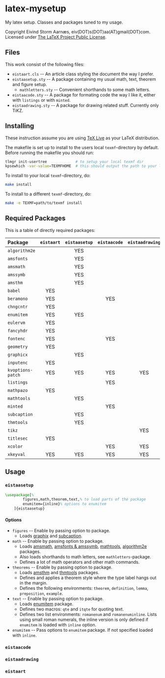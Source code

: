 latex-mysetup
=============

My latex setup. Classes and packages tuned to my usage.

Copyright Eivind Storm Aarnæs, eiv(DOT)s(DOT)aa(AT)gmail(DOT)com.  
Licensed under [The LaTeX Project Public License](http://latex-project.org/lppl/).

Files
-----

This work consist of the following files:

 * `eistaart.cls` -- An article class styling the document the way I prefer.
 * `eistaasetup.sty` -- A package containing my usual math, text, theorem and figure setup.
   * `mathletters.sty` -- Convenient shorthands to some math letters.
 * `eistaacode.sty` -- A package for formating code the way I like it, either with `listings` or
   with `minted`.
 * `eistaadrawing.sty` -- A package for drawing related stuff. Currently only TiKZ.

Installing
----------

These instruction assume you are using [TeX Live](https://www.tug.org/texlive/) as your LaTeX
distribution.

The makefile is set up to install to the users local `texmf`-directory by default. Before running
the makefile you should run:

```bash
tlmgr init-usertree             # to setup your local texmf dir
kpsewhich -var-value=TEXMFHOME  # this should output the path to your local texmf dir
```

To install to your local `texmf`-directory, do:

```bash
make install
```

To install to a different `texmf`-directory, do:

```bash
make -e TEXMF=path/to/texmf install
```

Required Packages
-----------------

This is a table of directly required packages:

| Package           | `eistaart`      | `eistaasetup`   | `eistaacode`    | `eistaadrawing` |
|:----------------- |:---------------:|:---------------:|:---------------:|:---------------:|
| `algorithm2e`     |                 | YES             |                 |                 |
| `amsfonts`        |                 | YES             |                 |                 |
| `amsmath`         |                 | YES             |                 |                 |
| `amssymb`         |                 | YES             |                 |                 |
| `amsthm`          |                 | YES             |                 |                 |
| `babel`           | YES             |                 |                 |                 |
| `beramono`        | YES             |                 | YES             |                 |
| `chngcntr`        | YES             |                 |                 |                 |
| `enumitem`        | YES             | YES             |                 |                 |
| `eulervm`         | YES             |                 |                 |                 |
| `fancyhdr`        | YES             |                 |                 |                 |
| `fontenc`         | YES             |                 | YES             |                 |
| `geometry`        | YES             |                 |                 |                 |
| `graphicx`        |                 | YES             |                 |                 |
| `inputenc`        | YES             |                 |                 |                 |
| `kvoptions-patch` | YES             | YES             | YES             | YES             |
| `listings`        |                 |                 | YES             |                 |
| `mathpazo`        | YES             |                 |                 |                 |
| `mathtools`       |                 | YES             |                 |                 |
| `minted`          |                 |                 | YES             |                 |
| `subcaption`      |                 | YES             |                 |                 |
| `thmtools`        |                 | YES             |                 |                 |
| `tikz`            |                 |                 |                 | YES             |
| `titlesec`        | YES             |                 |                 |                 |
| `xcolor`          |                 |                 | YES             | YES             |
| `xkeyval`         | YES             | YES             | YES             | YES             |

Usage
-----

### `eistaasetup`

```latex
\usepackage[%
        figures,math,theorem,text,% to load parts of the package
        enumitem={inline}% options to enumitem
    ]{eistaasetup}
```

#### Options

 * `figures` -- Enable by passing option to package.
   * Loads [graphix](http://ctan.org/pkg/graphicx) and [subcaption](http://ctan.org/pkg/graphicx).
 * `math` -- Enable by passing option to package.
   * Loads [amsmath](http://ctan.org/pkg/graphicx), [amsfonts & amssymb](http://ctan.org/pkg/amsfonts),
     [mathtools](http://ctan.org/pkg/mathtools), [algorithm2e](http://ctan.org/pkg/algorithm2e)
     packages.
   * Also loads shorthands to math letters, see `mathletters`-package.
   * Defines a lot of math operators and other math commands.
 * `theorems` -- Enable by passing option to package.
   * Loads [amsthm](http://ctan.org/pkg/amsthm) and [thmtools](http://ctan.org/pkg/thmtools)
     packages.
   * Defines and applies a theorem style where the type label hangs out in the margin.
   * Defines the following environments: `theorem`, `definition`, `lemma`, `preposition`, `example`.
 * `text` -- Enable by passing option to package.
   * Loads [enumitem](http://ctan.org/pkg/enumitem) package.
   * Defines two macros: `qte` and `itqte` for quoting text.
   * Defines two list environments: `romanenum` and `romanenuminline`. Lists using small roman numerals,
     the inline version is only defined if `enumitem` is loaded with `inline` option.
 * `enumitem` -- Pass options to `enumitem` package. If not specified loaded with `inline`.

### `eistaacode`



### `eistaadrawing`



### `eistaart`


